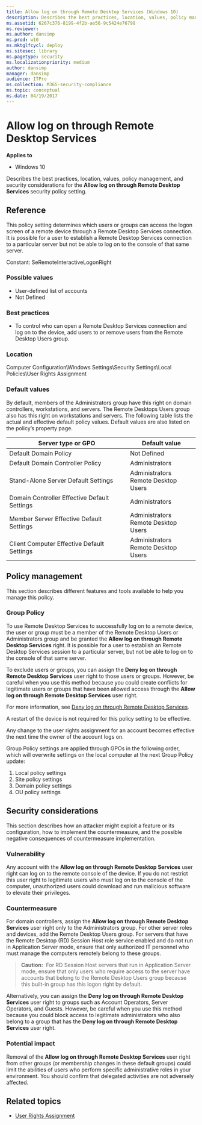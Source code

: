 ```yaml
---
title: Allow log on through Remote Desktop Services (Windows 10)
description: Describes the best practices, location, values, policy management, and security considerations for the Allow log on through Remote Desktop Services security policy setting.
ms.assetid: 6267c376-8199-4f2b-ae56-9c5424e76798
ms.reviewer: 
ms.author: dansimp
ms.prod: w10
ms.mktglfcycl: deploy
ms.sitesec: library
ms.pagetype: security
ms.localizationpriority: medium
author: dansimp
manager: dansimp
audience: ITPro
ms.collection: M365-security-compliance
ms.topic: conceptual
ms.date: 04/19/2017
---
```


# Allow log on through Remote Desktop Services

**Applies to**
-   Windows 10

Describes the best practices, location, values, policy management, and security considerations for the **Allow log on through Remote Desktop Services** security policy setting.

## Reference

This policy setting determines which users or groups can access the logon screen of a remote device through a Remote Desktop Services connection. It is possible for a user to establish a Remote Desktop Services connection to a particular server but not be able to log on to the console of that same server.

Constant: SeRemoteInteractiveLogonRight

### Possible values

-   User-defined list of accounts
-   Not Defined

### Best practices

-   To control who can open a Remote Desktop Services connection and log on to the device, add users to or remove users from the Remote Desktop Users group.

### Location

Computer Configuration\\Windows Settings\\Security Settings\\Local Policies\\User Rights Assignment

### Default values

By default, members of the Administrators group have this right on domain controllers, workstations, and servers. The Remote Desktops Users group also has this right on workstations and servers.
The following table lists the actual and effective default policy values. Default values are also listed on the policy’s property page.


| Server type or GPO | Default value |
| - | - |
| Default Domain Policy | Not Defined |
| Default Domain Controller Policy | Administrators |
| Stand-Alone Server Default Settings | Administrators<br>Remote Desktop Users | 
| Domain Controller Effective Default Settings | Administrators | 
| Member Server Effective Default Settings | Administrators<br>Remote Desktop Users |
| Client Computer Effective Default Settings | Administrators<br>Remote Desktop Users |
 
## Policy management

This section describes different features and tools available to help you manage this policy.

### Group Policy

To use Remote Desktop Services to successfully log on to a remote device, the user or group must be a member of the Remote Desktop Users or Administrators group and be granted the **Allow log on through Remote Desktop Services** right. It is possible for a user to establish an Remote Desktop Services session to a particular server, but not be able to log on to the console of that same server.

To exclude users or groups, you can assign the **Deny log on through Remote Desktop Services** user right to those users or groups. However, be careful when you use this method because you could create conflicts for legitimate users or groups that have been allowed access through the **Allow log on through Remote Desktop Services** user right.

For more information, see [Deny log on through Remote Desktop Services](deny-log-on-through-remote-desktop-services.md).

A restart of the device is not required for this policy setting to be effective.

Any change to the user rights assignment for an account becomes effective the next time the owner of the account logs on.

Group Policy settings are applied through GPOs in the following order, which will overwrite settings on the local computer at the next Group Policy update:

1.  Local policy settings
2.  Site policy settings
3.  Domain policy settings
4.  OU policy settings

## Security considerations

This section describes how an attacker might exploit a feature or its configuration, how to implement the countermeasure, and the possible negative consequences of countermeasure implementation.

### Vulnerability

Any account with the **Allow log on through Remote Desktop Services** user right can log on to the remote console of the device. If you do not restrict this user right to legitimate users who must log on to the console of the computer, unauthorized users could download and run malicious software to elevate their privileges.

### Countermeasure

For domain controllers, assign the **Allow log on through Remote Desktop Services** user right only to the Administrators group. For other server roles and devices, add the Remote Desktop Users group. For servers that have the Remote Desktop (RD) Session Host role service enabled and do not run in Application Server mode, ensure that only authorized IT personnel who must manage the computers remotely belong to these groups.

> **Caution:**  For RD Session Host servers that run in Application Server mode, ensure that only users who require access to the server have accounts that belong to the Remote Desktop Users group because this built-in group has this logon right by default.
 
Alternatively, you can assign the **Deny log on through Remote Desktop Services** user right to groups such as Account Operators, Server Operators, and Guests. However, be careful when you use this method because you could block access to legitimate administrators who also belong to a group that has the **Deny log on through Remote Desktop Services** user right.

### Potential impact

Removal of the **Allow log on through Remote Desktop Services** user right from other groups (or membership changes in these default groups) could limit the abilities of users who perform specific administrative roles in your environment. You should confirm that delegated activities are not adversely affected.

## Related topics

- [User Rights Assignment](user-rights-assignment.md)
 
 
